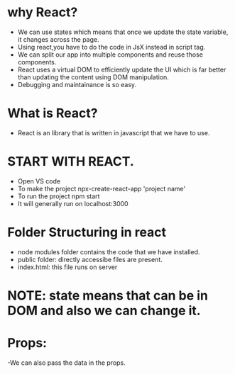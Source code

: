 # why React?
- We can use states which means that once we update the state variable, it changes across the page.
- Using react,you have to do the code in JsX instead in script tag.
- We can split our app into multiple components and reuse those components. 
- React uses a virtual DOM to efficiently update the UI which is far better than updating the content using DOM manipulation.
- Debugging and maintainance is so easy.

# What is React?
- React is an library that is written in javascript that we have to use.

# START WITH REACT.
- Open VS code
- To make the project
  npx-create-react-app 'project name'
- To run the project
  npm start
- It will generally run on localhost:3000

# Folder Structuring in react
- node modules folder contains the code that we have installed.
- public folder: directly accessibe files are present.
- index.html: this file runs on server

# NOTE: state means that can be in DOM and also we can change it.

# Props:
-We can also pass the data in the props.